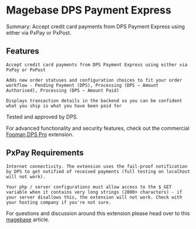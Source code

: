 Magebase DPS Payment Express
=======================

Summary: Accept credit card payments from DPS Payment Express using either via PxPay or PxPost.


## Features

    Accept credit card payments from DPS Payment Express using either via PxPay or PxPost

    Adds new order statuses and configuration choices to fit your order workflow - Pending Payment (DPS), Processing (DPS – Amount Authorised), Processing (DPS – Amount Paid)

    Displays transaction details in the backend so you can be confident what you ship is what you have been paid for


Tested and approved by DPS.

For advanced functionality and security features, check out the commercial [Fooman DPS Pro](http://store.fooman.co.nz/extensions/magento-extension-dps-pro.html) extension. 


## PxPay Requirements

    Internet connectivity. The extension uses the fail-proof notification by DPS to get notified of received payments (full testing on localhost will not work).

    Your php / server configurations must allow access to the $_GET variable when it contains very long strings (2000+ characters) - if your server disallows this, the extension will not work. Check with your hosting company if you're not sure.
    
   
   
For questions and discussion around this extension please head over to this [magebase](http://magebase.com/magento-articles/updated-paymentexpress-extension-manual/) article.
   
   


